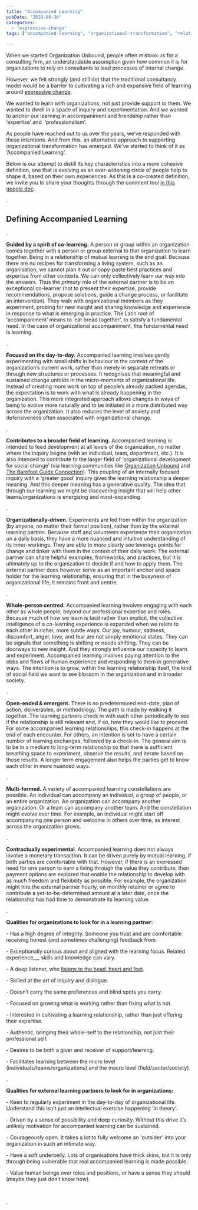 ```yaml
---
title: "Accompanied Learning"
pubDate: "2018-09-30"
categories: 
  - "expressive-change"
tags: ["accompanied-learning", "organizational-transformation", "relationship"]

---
```



When we started Organization Unbound, people often mistook us for a consulting firm, an understandable assumption given how common it is for organizations to rely on consultants to lead processes of internal change.

However, we felt strongly (and still do) that the traditional consultancy model would be a barrier to cultivating a rich and expansive field of learning around [expressive change](https://organizationunbound.org/about-2/).

We wanted to learn _with_ organizations, not just provide support _to_ them. We wanted to dwell in a space of inquiry and experimentation. And we wanted to anchor our learning in accompaniment and friendship rather than ‘expertise’ and  ‘professionalism’.

As people have reached out to us over the years, we’ve responded with these intentions. And from this, an alternative approach to supporting organizational transformation has emerged. We've started to think of it as ‘Accompanied Learning’.

Below is our attempt to distill its key characteristics into a more cohesive definition, one that is evolving as an ever-widening circle of people help to shape it, based on their own experiences. As this is a co-created definition, we invite you to share your thoughts through the comment tool [in this google doc](https://docs.google.com/document/d/1oyEG0ZuY7JtqD3M3oUSp0eYG40vW_TwkbFPL-U-rjnk/edit?usp=sharing).

.

## Defining Accompanied Learning

.

**Guided by a spirit of co-learning.** A person or group within an organization comes together with a person or group external to that organization to learn together. Being in a relationship of mutual learning is the end goal. Because there are no recipes for transforming a living system, such as an organisation, we cannot plan it out or copy-paste best practices and expertise from other contexts. We can only collectively learn our way into the answers. Thus the _primary_ role of the external partner is to be an exceptional co-learner (not to present their expertise, provide recommendations, propose solutions, guide a change process, or facilitate an intervention). They walk with organizational members as they experiment, probing for new insight and sharing knowledge and experience in response to what is emerging in practice. The Latin root of ‘accompaniment’ means to ‘eat bread together’, to satisfy a fundamental need. In the case of organizational accompaniment, this fundamental need is learning.

.

**Focused on the day-to-day.** Accompanied learning involves gently experimenting with small shifts in behaviour in the context of the organization’s current work, rather than merely in separate retreats or through new structures or processes. It recognises that meaningful and sustained change unfolds in the micro-moments of organizational life. Instead of creating more work on top of people’s already packed agendas, the expectation is to work with what is already happening in the organization. This more integrated approach allows changes in ways of being to evolve more naturally and to be initiated in a more distributed way across the organization. It also reduces the level of anxiety and defensiveness often associated with organizational change.

.

**Contributes to a broader field of learning.** Accompanied learning is intended to feed development at all levels of the organization, no matter where the inquiry begins (with an individual, team, department, etc.). It is also intended to contribute to the larger field of ‘organizational development for social change’ (via learning communities like [Organization Unbound](https://organizationunbound.org/) and [The Barefoot Guide Connection](http://www.barefootguide.org/)). This coupling of an internally focused inquiry with a ‘greater good’ inquiry gives the learning relationship a deeper meaning. And this deeper meaning has a generative quality. The idea that through our learning we might be discovering insight that will help other teams/organizations is energizing and mind-expanding.

.

**Organizationally-driven.** Experiments are led from within the organization (by anyone, no matter their formal position), rather than by the external learning partner. Because staff and volunteers experience their organization on a daily basis, they have a more nuanced and intuitive understanding of its inner-workings. They are able to more clearly see leverage points for change and tinker with them in the context of their daily work. The external partner can share helpful examples, frameworks, and practices, but it is ultimately up to the organization to decide if and how to apply them. The external partner does however serve as an important anchor and space holder for the learning relationship, ensuring that in the busyness of organizational life, it remains front and centre.

.

**Whole-person centred.** Accompanied learning involves engaging with each other as whole people, beyond our professional expertise and roles. Because much of how we learn is tacit rather than explicit, the collective intelligence of a co-learning experience is expanded when we relate to each other in richer, more subtle ways. Our joy, humour, sadness, discomfort, anger, love, and fear are not simply emotional states. They can be signals that something is shifting or needs shifting. They can be doorways to new insight. And they strongly influence our capacity to learn and experiment. Accompanied learning involves paying attention to the ebbs and flows of human experience and responding to them in generative ways. The intention is to grow, within the learning relationship itself, the kind of social field we want to see blossom in the organization and in broader society.

.

**Open-ended & emergent.** There is no predetermined end-date, plan of action, deliverables, or methodology. The path is made by walking it together. The learning partners check in with each other periodically to see if the relationship is still relevant and, if so, how they would like to proceed. For some accompanied learning relationships, this check-in happens at the end of each encounter. For others, an intention is set to have a certain number of learning exchanges, followed by a check-in. The general aim is to be in a medium to long-term relationship so that there is sufficient breathing space to experiment, observe the results, and iterate based on those results. A longer term engagement also helps the parties get to know each other in more nuanced ways.

.

**Multi-formed.** A variety of accompanied learning constellations are possible. An individual can accompany an individual, a group of people, or an entire organization. An organization can accompany another organization. Or a team can accompany another team. And the constellation might evolve over time. For example, an individual might start off accompanying one person and welcome in others over time, as interest across the organization grows.

.

**Contractually experimental**. Accompanied learning does not always involve a monetary transaction. It can be driven purely by mutual learning, if both parties are comfortable with that. However, if there is an expressed need for one person to earn a living through the value they contribute, then payment options are explored that enable the relationship to develop with as much freedom and flexibility as possible. For example, the organization might hire the external partner hourly, on monthly retainer or agree to contribute a yet-to-be-determined amount at a later date, once the relationship has had time to demonstrate its learning value.

.

**Qualities for organizations to look for in a learning partner:**

\- Has a high degree of integrity. Someone you trust and are comfortable receiving honest (and sometimes challenging) feedback from.

\- Exceptionally curious about and aligned with the learning focus. Related experience_,_ skills and knowledge can vary.

\- A deep listener, who [listens to the head, heart and feet](http://www.barefootguide.org/uploads/1/1/1/6/111664/listening_effectively_to_thje_head_heart_and_feet_bfg1_handout_17.pdf).

\- Skilled at the art of inquiry and dialogue.

\- Doesn’t carry the same preferences and blind spots you carry.   

\- Focused on growing what is working rather than fixing what is not.

\- Interested in cultivating a learning relationship, rather than just offering their expertise.

\- Authentic, bringing their whole-self to the relationship, not just their professional self.

\- Desires to be both a giver and receiver of support/learning.

\- Facilitates learning between the micro level (individuals/teams/organizations) and the macro level (field/sector/society).

.

**Qualities for external learning partners to look for in organizations:**

\- Keen to regularly experiment in the day-to-day of organizational life. Understand this isn’t just an intellectual exercise happening ‘in theory’.

\- Driven by a sense of possibility and deep curiosity. Without this drive it’s unlikely motivation for accompanied learning can be sustained.

\- Courageously open. It takes a lot to fully welcome an 'outsider' into your organization in such an intimate way. 

\- Have a soft underbelly. Lots of organisations have thick skins, but it is only through being vulnerable that real accompanied learning is made possible.

\- Value human beings over roles and positions, or have a sense they should (maybe they just don’t know how).

 

.
